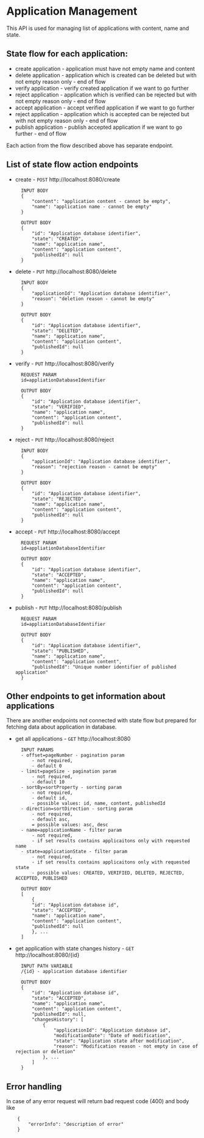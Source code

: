 # Application Management

This API is used for managing list of applications with content, name and state.

## State flow for each application:
- create application - application must have not empty name and content
- delete application - application which is created can be deleted but with not empty reason only - end of flow
- verify application - verify created application if we want to go further
- reject application - application which is verified can be rejected but with not empty reason only - end of flow
- accept application - accept verified application if we want to go further 
- reject application - application which is accepted can be rejected but with not empty reason only - end of flow
- publish application - publish accepted application if we want to go further - end of flow
    
Each action from the flow described above has separate endpoint.
## List of state flow action endpoints

- create - `POST` http://localhost:8080/create

        INPUT BODY
        { 
            "content": "application content - cannot be empty",
            "name": "application name - cannot be empty"
        }
        
        OUTPUT BODY
        {
            "id": "Application database identifier",
            "state": "CREATED",
            "name": "application name",
            "content": "application content",
            "publishedId": null
        }

- delete - `PUT` http://localhost:8080/delete

        INPUT BODY
        {
            "applicationId": "Application database identifier",
            "reason": "deletion reason - cannot be empty"
        }
        
        OUTPUT BODY
        {
            "id": "Application database identifier",
            "state": "DELETED",
            "name": "application name",
            "content": "application content",
            "publishedId": null
        }

- verify - `PUT` http://localhost:8080/verify

        REQUEST PARAM
        id=appliationDatabaseIdentifier
        
        OUTPUT BODY
        {
            "id": "Application database identifier",
            "state": "VERIFIED",
            "name": "application name",
            "content": "application content",
            "publishedId": null
        }

- reject - `PUT` http://localhost:8080/reject

        INPUT BODY
        {
            "applicationId": "Application database identifier",
            "reason": "rejection reason - cannot be empty"
        }
        
        OUTPUT BODY
        {
            "id": "Application database identifier",
            "state": "REJECTED",
            "name": "application name",
            "content": "application content",
            "publishedId": null
        }

- accept - `PUT` http://localhost:8080/accept

        REQUEST PARAM
        id=appliationDatabaseIdentifier
        
        OUTPUT BODY
        {
            "id": "Application database identifier",
            "state": "ACCEPTED",
            "name": "application name",
            "content": "application content",
            "publishedId": null
        }

- publish - `PUT` http://localhost:8080/publish

        REQUEST PARAM
        id=appliationDatabaseIdentifier
        
        OUTPUT BODY
        {
            "id": "Application database identifier",
            "state": "PUBLISHED",
            "name": "application name",
            "content": "application content",
            "publishedId": "Unique number identifier of published application"
        }

## Other endpoints to get information about applications
There are another endpoints not connected with state flow but prepared for fetching data about application in database.

- get all applications - `GET` http://localhost:8080
        
        INPUT PARAMS
        - offset=pageNumber - pagination param 
            - not required, 
            - default 0
        - limit=pageSize - pagination param 
            - not required, 
            - default 10
        - sortBy=sortProperty - sorting param 
            - not required, 
            - default id,
            - possible values: id, name, content, publishedId
        - direction=sortDirection - sorting param 
            - not required, 
            - default asc, 
            = possible values: asc, desc
        - name=applicationName - filter param 
            - not required, 
            - if set results contains applicaitons only with requested name
        - state=applicationState - filter param 
            - not required, 
            - if set results contains applicaitons only with requested state
            - possible values: CREATED, VERIFIED, DELETED, REJECTED, ACCEPTED, PUBLISHED

        OUTPUT BODY
        [
            {
            "id": "Application database id",
            "state": "ACCEPTED",
            "name": "application name",
            "content": "application content",
            "publishedId": null
            }, ...
        ]

- get application with state changes history - `GET` http://localhost:8080/{id}
       
        INPUT PATH VARIABLE
        /{id} - application database identifier

        OUTPUT BODY
        {
            "id": "Application database id",
            "state": "ACCEPTED",
            "name": "application name",
            "content": "application content",
            "publishedId": null,
            "changesHistory": [
                {
                    "applicationId": "Application database id",
                    "modificationDate": "Date of modification",
                    "state": "Application state after modification",
                    "reason": "Modification reason - not empty in case of rejection or deletion"
                }, ...
            ]
        }

## Error handling
In case of any error request will return
bad request code (400) and body like

        {
            "errorInfo": "description of error"
        }